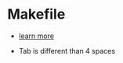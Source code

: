 # Makefile

- [learn more](https://www.gnu.org/software/make/manual/make.html)

- Tab is different than 4 spaces

